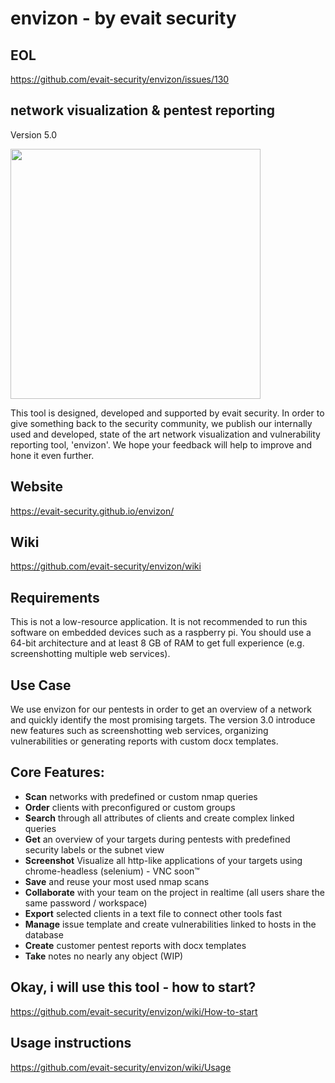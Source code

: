 # envizon - by evait security

## EOL
https://github.com/evait-security/envizon/issues/130

## network visualization & pentest reporting
Version 5.0

<img src="https://evait-security.github.io/envizon/envizon-wide-export-blue.svg" width="400px" />

This tool is designed, developed and supported by evait security. In order to give something back to the security community, we publish our internally used and developed, state of the art network visualization and vulnerability reporting tool, 'envizon'. We hope your feedback will help to improve and hone it even further.

## Website
https://evait-security.github.io/envizon/

## Wiki
https://github.com/evait-security/envizon/wiki

## Requirements
This is not a low-resource application. It is not recommended to run this software on embedded devices such as a raspberry pi. You should use a 64-bit architecture and at least 8 GB of RAM to get full experience (e.g. screenshotting multiple web services).

## Use Case

We use envizon for our pentests in order to get an overview of a network and quickly identify the most promising targets. The version 3.0 introduce new features such as screenshotting web services, organizing vulnerabilities or generating reports with custom docx templates.

## Core Features:

+ **Scan** networks with predefined or custom nmap queries
+ **Order** clients with preconfigured or custom groups
+ **Search** through all attributes of clients and create complex linked queries
+ **Get** an overview of your targets during pentests with predefined security labels or the subnet view
+ **Screenshot** Visualize all http-like applications of your targets using chrome-headless (selenium) - VNC soon&trade;
+ **Save** and reuse your most used nmap scans
+ **Collaborate** with your team on the project in realtime (all users share the same password / workspace)
+ **Export** selected clients in a text file to connect other tools fast
+ **Manage** issue template and create vulnerabilities linked to hosts in the database
+ **Create** customer pentest reports with docx templates
+ **Take** notes no nearly any object (WIP)

## Okay, i will use this tool - how to start?

https://github.com/evait-security/envizon/wiki/How-to-start

## Usage instructions
https://github.com/evait-security/envizon/wiki/Usage
